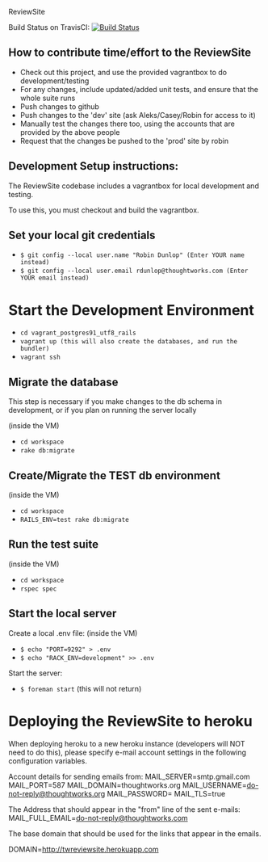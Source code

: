 ReviewSite

Build Status on TravisCI: [![Build
Status](https://travis-ci.org/ReviewSite/ReviewSite.png?branch=master)](https://travis-ci.org/ReviewSite/ReviewSite)

How to contribute time/effort to the ReviewSite
-----------------------------------------------

* Check out this project, and use the provided vagrantbox to do development/testing
* For any changes, include updated/added unit tests, and ensure that the whole suite runs
* Push changes to github
* Push changes to the 'dev' site (ask Aleks/Casey/Robin for access to it)
* Manually test the changes there too, using the accounts that are provided by the above people
* Request that the changes be pushed to the 'prod' site by robin


Development Setup instructions:
-------------------------------
The ReviewSite codebase includes a vagrantbox for local development and testing.

To use this, you must checkout and build the vagrantbox.

Set your local git credentials
------------------------------

* `$ git config --local user.name "Robin Dunlop" (Enter YOUR name instead)`
* `$ git config --local user.email rdunlop@thoughtworks.com (Enter YOUR email instead)`

Start the Development Environment
=================================

* `cd vagrant_postgres91_utf8_rails`
* `vagrant up (this will also create the databases, and run the bundler)`
* `vagrant ssh`

Migrate the database
--------------------
This step is necessary if you make changes to the db schema in development, or if you plan on running the server locally

(inside the VM)

* `cd workspace`
* `rake db:migrate`

Create/Migrate the TEST db environment
--------------------------------------

(inside the VM)

* `cd workspace`
* `RAILS_ENV=test rake db:migrate`


Run the test suite
------------------

(inside the VM)
* `cd workspace`
* `rspec spec`

Start the local server
----------------------

Create a local .env file:
(inside the VM)

* `$ echo "PORT=9292" > .env`
* `$ echo "RACK_ENV=development" >> .env`

Start the server:

* `$ foreman start` (this will not return)


Deploying the ReviewSite to heroku
==================================

When deploying heroku to a new heroku instance (developers will NOT need to do
this), please specify e-mail account settings in the following configuration
variables.

Account details for sending emails from:
MAIL_SERVER=smtp.gmail.com
MAIL_PORT=587
MAIL_DOMAIN=thoughtworks.org
MAIL_USERNAME=do-not-reply@thoughtworks.org
MAIL_PASSWORD=<password>
MAIL_TLS=true

The Address that should appear in the "from" line of the sent e-mails:
MAIL_FULL_EMAIL=do-not-reply@thoughtworks.com

The base domain that should be used for the links that appear in the emails.

DOMAIN=http://twreviewsite.herokuapp.com


